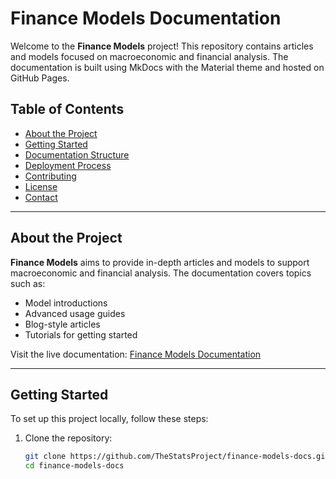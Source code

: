 
# Finance Models Documentation

Welcome to the **Finance Models** project! This repository contains articles and models focused on macroeconomic and financial analysis. The documentation is built using MkDocs with the Material theme and hosted on GitHub Pages.

## Table of Contents
- [About the Project](#about-the-project)
- [Getting Started](#getting-started)
- [Documentation Structure](#documentation-structure)
- [Deployment Process](#deployment-process)
- [Contributing](#contributing)
- [License](#license)
- [Contact](#contact)

---

## About the Project

**Finance Models** aims to provide in-depth articles and models to support macroeconomic and financial analysis. The documentation covers topics such as:
- Model introductions
- Advanced usage guides
- Blog-style articles
- Tutorials for getting started

Visit the live documentation: [Finance Models Documentation](https://TheStatsProject.github.io/finance-models-docs/)

---

## Getting Started

To set up this project locally, follow these steps:

1. Clone the repository:
   ```bash
   git clone https://github.com/TheStatsProject/finance-models-docs.git
   cd finance-models-docs
